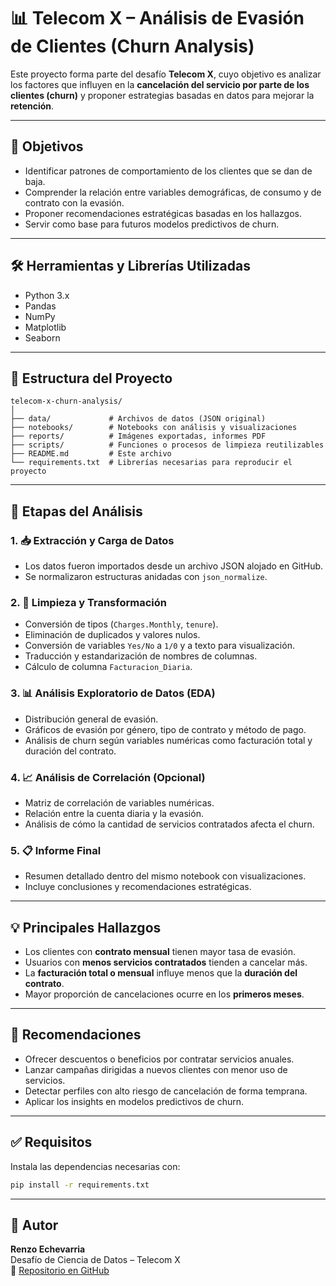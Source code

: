 # 📊 Telecom X – Análisis de Evasión de Clientes (Churn Analysis)

Este proyecto forma parte del desafío **Telecom X**, cuyo objetivo es analizar los factores que influyen en la **cancelación del servicio por parte de los clientes (churn)** y proponer estrategias basadas en datos para mejorar la **retención**.

---

## 📌 Objetivos

- Identificar patrones de comportamiento de los clientes que se dan de baja.
- Comprender la relación entre variables demográficas, de consumo y de contrato con la evasión.
- Proponer recomendaciones estratégicas basadas en los hallazgos.
- Servir como base para futuros modelos predictivos de churn.

---

## 🛠️ Herramientas y Librerías Utilizadas

- Python 3.x  
- Pandas  
- NumPy  
- Matplotlib  
- Seaborn

---

## 📂 Estructura del Proyecto

```text
telecom-x-churn-analysis/
│
├── data/             # Archivos de datos (JSON original)
├── notebooks/        # Notebooks con análisis y visualizaciones
├── reports/          # Imágenes exportadas, informes PDF
├── scripts/          # Funciones o procesos de limpieza reutilizables
├── README.md         # Este archivo
└── requirements.txt  # Librerías necesarias para reproducir el proyecto 
```

---

## 🧪 Etapas del Análisis

### 1. 📥 Extracción y Carga de Datos
- Los datos fueron importados desde un archivo JSON alojado en GitHub.
- Se normalizaron estructuras anidadas con `json_normalize`.

### 2. 🧹 Limpieza y Transformación
- Conversión de tipos (`Charges.Monthly`, `tenure`).
- Eliminación de duplicados y valores nulos.
- Conversión de variables `Yes/No` a `1/0` y a texto para visualización.
- Traducción y estandarización de nombres de columnas.
- Cálculo de columna `Facturacion_Diaria`.

### 3. 📊 Análisis Exploratorio de Datos (EDA)
- Distribución general de evasión.
- Gráficos de evasión por género, tipo de contrato y método de pago.
- Análisis de churn según variables numéricas como facturación total y duración del contrato.

### 4. 📈 Análisis de Correlación (Opcional)
- Matriz de correlación de variables numéricas.
- Relación entre la cuenta diaria y la evasión.
- Análisis de cómo la cantidad de servicios contratados afecta el churn.

### 5. 📋 Informe Final
- Resumen detallado dentro del mismo notebook con visualizaciones.
- Incluye conclusiones y recomendaciones estratégicas.

---

## 💡 Principales Hallazgos

- Los clientes con **contrato mensual** tienen mayor tasa de evasión.
- Usuarios con **menos servicios contratados** tienden a cancelar más.
- La **facturación total o mensual** influye menos que la **duración del contrato**.
- Mayor proporción de cancelaciones ocurre en los **primeros meses**.

---

## 🧠 Recomendaciones

- Ofrecer descuentos o beneficios por contratar servicios anuales.
- Lanzar campañas dirigidas a nuevos clientes con menor uso de servicios.
- Detectar perfiles con alto riesgo de cancelación de forma temprana.
- Aplicar los insights en modelos predictivos de churn.

---

## ✅ Requisitos

Instala las dependencias necesarias con:

```bash
pip install -r requirements.txt
```

---

## 🤝 Autor

**Renzo Echevarria**  
Desafío de Ciencia de Datos – Telecom X  
🔗 [Repositorio en GitHub](https://github.com/tu-usuario/telecom-x-churn-analysis)
